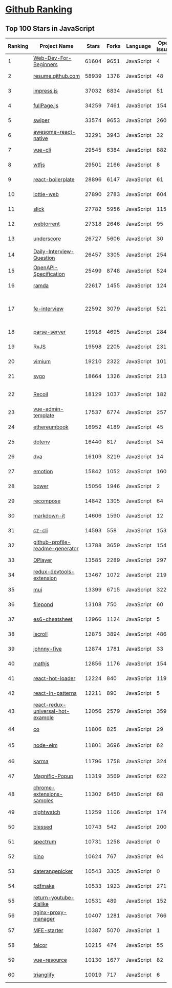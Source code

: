 [Github Ranking](../README.md)
==========

## Top 100 Stars in JavaScript

| Ranking | Project Name | Stars | Forks | Language | Open Issues | Description | Last Commit |
| ------- | ------------ | ----- | ----- | -------- | ----------- | ----------- | ----------- |
| 1 | [Web-Dev-For-Beginners](https://github.com/microsoft/Web-Dev-For-Beginners) | 61604 | 9651 | JavaScript | 4 | 24 Lessons, 12 Weeks, Get Started as a Web Developer | 2022-12-20T22:16:56Z |
| 2 | [resume.github.com](https://github.com/resume/resume.github.com) | 58939 | 1378 | JavaScript | 48 | Resumes generated using the GitHub informations | 2022-10-16T23:25:27Z |
| 3 | [impress.js](https://github.com/impress/impress.js) | 37032 | 6834 | JavaScript | 51 | It's a presentation framework based on the power of CSS3 transforms and transitions in modern browsers and inspired by the idea behind prezi.com. | 2022-12-20T20:25:25Z |
| 4 | [fullPage.js](https://github.com/alvarotrigo/fullPage.js) | 34259 | 7461 | JavaScript | 154 | fullPage plugin by Alvaro Trigo. Create full screen pages fast and simple | 2022-12-15T19:12:29Z |
| 5 | [swiper](https://github.com/nolimits4web/swiper) | 33574 | 9653 | JavaScript | 260 | Most modern mobile touch slider with hardware accelerated transitions | 2022-12-22T11:56:06Z |
| 6 | [awesome-react-native](https://github.com/jondot/awesome-react-native) | 32291 | 3943 | JavaScript | 32 | Awesome React Native components, news, tools, and learning material! | 2022-12-19T19:12:47Z |
| 7 | [vue-cli](https://github.com/vuejs/vue-cli) | 29545 | 6384 | JavaScript | 882 | 🛠️ webpack-based tooling for Vue.js Development | 2022-12-22T13:23:32Z |
| 8 | [wtfjs](https://github.com/denysdovhan/wtfjs) | 29501 | 2166 | JavaScript | 8 | 🤪 A list of funny and tricky JavaScript examples | 2022-12-15T22:33:36Z |
| 9 | [react-boilerplate](https://github.com/react-boilerplate/react-boilerplate) | 28896 | 6147 | JavaScript | 61 | :fire: A highly scalable, offline-first foundation with the best developer experience and a focus on performance and best practices. | 2022-12-12T15:53:39Z |
| 10 | [lottie-web](https://github.com/airbnb/lottie-web) | 27890 | 2783 | JavaScript | 604 | Render After Effects animations natively on Web, Android and iOS, and React Native. http://airbnb.io/lottie/ | 2022-12-22T00:49:18Z |
| 11 | [slick](https://github.com/kenwheeler/slick) | 27782 | 5956 | JavaScript | 1156 | the last carousel you'll ever need | 2022-11-16T14:54:08Z |
| 12 | [webtorrent](https://github.com/webtorrent/webtorrent) | 27318 | 2646 | JavaScript | 95 | ⚡️ Streaming torrent client for the web | 2022-12-21T21:54:37Z |
| 13 | [underscore](https://github.com/jashkenas/underscore) | 26727 | 5606 | JavaScript | 30 | JavaScript's utility _ belt | 2022-11-29T17:19:56Z |
| 14 | [Daily-Interview-Question](https://github.com/Advanced-Frontend/Daily-Interview-Question) | 26457 | 3305 | JavaScript | 254 | 我是依扬（木易杨），公众号「高级前端进阶」作者，每天搞定一道前端大厂面试题，祝大家天天进步，一年后会看到不一样的自己。 | 2020-11-09T01:07:00Z |
| 15 | [OpenAPI-Specification](https://github.com/OAI/OpenAPI-Specification) | 25499 | 8748 | JavaScript | 524 | The OpenAPI Specification Repository | 2022-12-16T10:45:33Z |
| 16 | [ramda](https://github.com/ramda/ramda) | 22617 | 1455 | JavaScript | 124 | :ram: Practical functional Javascript | 2022-11-23T03:38:10Z |
| 17 | [fe-interview](https://github.com/haizlin/fe-interview) | 22592 | 3079 | JavaScript | 5217 | 前端面试每日 3+1，以面试题来驱动学习，提倡每日学习与思考，每天进步一点！每天早上5点纯手工发布面试题（死磕自己，愉悦大家），6000+道前端面试题全面覆盖，HTML/CSS/JavaScript/Vue/React/Nodejs/TypeScript/ECMAScritpt/Webpack/Jquery/小程序/软技能…… | 2022-12-22T20:49:13Z |
| 18 | [parse-server](https://github.com/parse-community/parse-server) | 19918 | 4695 | JavaScript | 284 | Parse Server for Node.js / Express | 2022-12-23T02:59:40Z |
| 19 | [RxJS](https://github.com/Reactive-Extensions/RxJS) | 19598 | 2205 | JavaScript | 231 | The Reactive Extensions for JavaScript | 2018-04-18T20:17:39Z |
| 20 | [vimium](https://github.com/philc/vimium) | 19210 | 2322 | JavaScript | 1014 | The hacker's browser. | 2022-12-20T00:05:35Z |
| 21 | [svgo](https://github.com/svg/svgo) | 18664 | 1326 | JavaScript | 213 | ⚙️ Node.js tool for optimizing SVG files | 2022-12-21T03:11:29Z |
| 22 | [Recoil](https://github.com/facebookexperimental/Recoil) | 18129 | 1037 | JavaScript | 182 | Recoil is an experimental state management library for React apps. It provides several capabilities that are difficult to achieve with React alone, while being compatible with the newest features of React. | 2022-12-22T08:05:57Z |
| 23 | [vue-admin-template](https://github.com/PanJiaChen/vue-admin-template) | 17537 | 6774 | JavaScript | 257 | a vue2.0 minimal admin template  | 2022-11-28T02:30:38Z |
| 24 | [ethereumbook](https://github.com/ethereumbook/ethereumbook) | 16952 | 4189 | JavaScript | 45 | Mastering Ethereum, by Andreas M. Antonopoulos, Gavin Wood | 2022-12-05T02:52:47Z |
| 25 | [dotenv](https://github.com/motdotla/dotenv) | 16440 | 817 | JavaScript | 34 | Loads environment variables from .env for nodejs projects. | 2022-12-21T23:40:48Z |
| 26 | [dva](https://github.com/dvajs/dva) | 16109 | 3219 | JavaScript | 14 | 🌱 React and redux based, lightweight and elm-style framework. (Inspired by elm and choo) | 2022-12-10T09:21:05Z |
| 27 | [emotion](https://github.com/emotion-js/emotion) | 15842 | 1052 | JavaScript | 160 | 👩‍🎤 CSS-in-JS library designed for high performance style composition | 2022-12-22T18:44:28Z |
| 28 | [bower](https://github.com/bower/bower) | 15056 | 1946 | JavaScript | 2 | A package manager for the web | 2022-11-01T19:08:49Z |
| 29 | [recompose](https://github.com/acdlite/recompose) | 14842 | 1305 | JavaScript | 64 | A React utility belt for function components and higher-order components. | 2022-09-10T03:59:05Z |
| 30 | [markdown-it](https://github.com/markdown-it/markdown-it) | 14606 | 1590 | JavaScript | 12 | Markdown parser, done right. 100% CommonMark support, extensions, syntax plugins & high speed | 2022-11-03T17:53:33Z |
| 31 | [cz-cli](https://github.com/commitizen/cz-cli) | 14593 | 558 | JavaScript | 153 | The commitizen command line utility. #BlackLivesMatter | 2022-12-14T15:44:42Z |
| 32 | [github-profile-readme-generator](https://github.com/rahuldkjain/github-profile-readme-generator) | 13788 | 3659 | JavaScript | 154 | 🚀 Generate GitHub profile README easily with the latest add-ons like visitors count, GitHub stats, etc using minimal UI. | 2022-12-14T10:10:16Z |
| 33 | [DPlayer](https://github.com/DIYgod/DPlayer) | 13585 | 2289 | JavaScript | 297 | :lollipop: Wow, such a lovely HTML5 danmaku video player | 2022-12-14T05:54:07Z |
| 34 | [redux-devtools-extension](https://github.com/zalmoxisus/redux-devtools-extension) | 13467 | 1072 | JavaScript | 219 | Redux DevTools extension. | 2022-12-03T09:10:18Z |
| 35 | [mui](https://github.com/dcloudio/mui) | 13399 | 6715 | JavaScript | 322 | 最接近原生APP体验的高性能框架 | 2021-07-07T05:26:27Z |
| 36 | [filepond](https://github.com/pqina/filepond) | 13108 | 750 | JavaScript | 60 | 🌊 A flexible and fun JavaScript file upload library | 2022-12-15T21:10:41Z |
| 37 | [es6-cheatsheet](https://github.com/DrkSephy/es6-cheatsheet) | 12966 | 1124 | JavaScript | 5 | ES2015 [ES6] cheatsheet containing tips, tricks, best practices and code snippets | 2022-10-08T07:44:38Z |
| 38 | [iscroll](https://github.com/cubiq/iscroll) | 12875 | 3894 | JavaScript | 486 | Smooth scrolling for the web | 2018-12-13T19:06:24Z |
| 39 | [johnny-five](https://github.com/rwaldron/johnny-five) | 12874 | 1781 | JavaScript | 33 | JavaScript Robotics and IoT programming framework, developed at Bocoup. | 2022-12-12T16:51:35Z |
| 40 | [mathjs](https://github.com/josdejong/mathjs) | 12856 | 1176 | JavaScript | 154 | An extensive math library for JavaScript and Node.js | 2022-12-22T21:10:00Z |
| 41 | [react-hot-loader](https://github.com/gaearon/react-hot-loader) | 12224 | 840 | JavaScript | 119 | Tweak React components in real time. (Deprecated: use Fast Refresh instead.) | 2022-12-13T10:44:13Z |
| 42 | [react-in-patterns](https://github.com/krasimir/react-in-patterns) | 12211 | 890 | JavaScript | 5 | A free book that talks about design patterns/techniques used while developing with React. | 2020-09-05T04:10:54Z |
| 43 | [react-redux-universal-hot-example](https://github.com/erikras/react-redux-universal-hot-example) | 12056 | 2579 | JavaScript | 359 | A starter boilerplate for a universal webapp using express, react, redux, webpack, and react-transform | 2019-12-10T17:14:43Z |
| 44 | [co](https://github.com/tj/co) | 11806 | 825 | JavaScript | 29 | The ultimate generator based flow-control goodness for nodejs (supports thunks, promises, etc) | 2020-12-15T07:22:26Z |
| 45 | [node-elm](https://github.com/bailicangdu/node-elm) | 11801 | 3696 | JavaScript | 62 | Backend system based on node.js + Mongodb.  基于 node.js + Mongodb 构建的后台系统 | 2021-12-14T07:06:56Z |
| 46 | [karma](https://github.com/karma-runner/karma) | 11796 | 1758 | JavaScript | 324 | Spectacular Test Runner for JavaScript | 2022-11-26T19:43:59Z |
| 47 | [Magnific-Popup](https://github.com/dimsemenov/Magnific-Popup) | 11319 | 3569 | JavaScript | 622 | Light and responsive lightbox script with focus on performance. | 2022-10-22T20:40:24Z |
| 48 | [chrome-extensions-samples](https://github.com/GoogleChrome/chrome-extensions-samples) | 11302 | 6450 | JavaScript | 68 | Chrome Extensions Samples | 2022-12-22T23:51:15Z |
| 49 | [nightwatch](https://github.com/nightwatchjs/nightwatch) | 11259 | 1106 | JavaScript | 174 | End-to-end testing framework written in Node.js and using the W3C Webdriver API | 2022-12-22T22:20:58Z |
| 50 | [blessed](https://github.com/chjj/blessed) | 10743 | 542 | JavaScript | 200 | A high-level terminal interface library for node.js. | 2022-11-11T11:35:42Z |
| 51 | [spectrum](https://github.com/withspectrum/spectrum) | 10731 | 1258 | JavaScript | 0 | Simple, powerful online communities. | 2022-07-20T03:30:21Z |
| 52 | [pino](https://github.com/pinojs/pino) | 10624 | 767 | JavaScript | 94 | 🌲 super fast, all natural json logger | 2022-12-22T13:15:45Z |
| 53 | [daterangepicker](https://github.com/dangrossman/daterangepicker) | 10543 | 3305 | JavaScript | 0 | JavaScript Date Range, Date and Time Picker Component | 2022-05-14T19:43:57Z |
| 54 | [pdfmake](https://github.com/bpampuch/pdfmake) | 10533 | 1923 | JavaScript | 271 | Client/server side PDF printing in pure JavaScript | 2022-12-21T09:20:14Z |
| 55 | [return-youtube-dislike](https://github.com/Anarios/return-youtube-dislike) | 10531 | 489 | JavaScript | 152 | Chrome extension to return youtube dislikes | 2022-12-07T13:35:22Z |
| 56 | [nginx-proxy-manager](https://github.com/NginxProxyManager/nginx-proxy-manager) | 10407 | 1281 | JavaScript | 766 | Docker container for managing Nginx proxy hosts with a simple, powerful interface | 2022-12-22T20:20:30Z |
| 57 | [MFE-starter](https://github.com/PatrickJS/MFE-starter) | 10387 | 5070 | JavaScript | 1 | MFE Starter | 2022-08-15T16:49:20Z |
| 58 | [falcor](https://github.com/Netflix/falcor) | 10215 | 474 | JavaScript | 55 | A JavaScript library for efficient data fetching | 2022-12-06T14:33:58Z |
| 59 | [vue-resource](https://github.com/pagekit/vue-resource) | 10130 | 1677 | JavaScript | 82 | The HTTP client for Vue.js | 2022-12-08T21:37:18Z |
| 60 | [trianglify](https://github.com/qrohlf/trianglify) | 10019 | 717 | JavaScript | 6 | Algorithmically generated triangle art | 2022-11-17T21:31:40Z |

